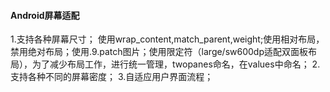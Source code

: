 #### Android屏幕适配
1.支持各种屏幕尺寸；
使用wrap_content,match_parent,weight;使用相对布局，禁用绝对布局；使用.9.patch图片；使用限定符（large/sw600dp适配双面板布局），为了减少布局工作，进行统一管理，twopanes命名，在values中命名；
2.支持各种不同的屏幕密度；
3.自适应用户界面流程；
